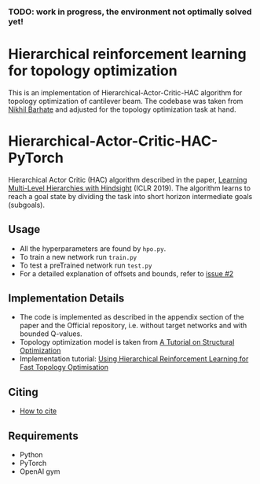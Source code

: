 ### TODO: work in progress, the environment not optimally solved yet!


# Hierarchical reinforcement learning for topology optimization

This is an implementation of Hierarchical-Actor-Critic-HAC algorithm for topology optimization of cantilever beam. 
The codebase was taken from [Nikhil Barhate](https://github.com/nikhilbarhate99/Hierarchical-Actor-Critic-HAC-PyTorch)  and adjusted for the topology optimization task at hand.


# Hierarchical-Actor-Critic-HAC-PyTorch

Hierarchical Actor Critic (HAC) algorithm described in the paper, [Learning Multi-Level Hierarchies with Hindsight](https://arxiv.org/abs/1712.00948) (ICLR 2019). The algorithm learns to reach a goal state by dividing the task into short horizon intermediate goals (subgoals). 


## Usage
- All the hyperparameters are found by `hpo.py`.
- To train a new network run `train.py`
- To test a preTrained network run `test.py`
- For a detailed explanation of offsets and bounds, refer to [issue #2](https://github.com/nikhilbarhate99/Hierarchical-Actor-Critic-HAC-PyTorch/issues/2)


## Implementation Details

- The code is implemented as described in the appendix section of the paper and the Official repository, i.e. without target networks and with bounded Q-values.
- Topology optimization model is taken from [A Tutorial on Structural Optimization](https://www.researchgate.net/publication/360698153_A_Tutorial_on_Structural_Optimization) 
- Implementation tutorial: [Using Hierarchical Reinforcement Learning for Fast Topology Optimisation](https://gigatskhondia.medium.com/using-hierarchical-reinforcement-learning-for-fast-topology-optimisation-85aa0c07fb7f)


## Citing

- [How to cite](https://github.com/gigatskhondia/gigala/blob/master/CITATION.cff)

## Requirements

- Python 
- PyTorch
- OpenAI gym

